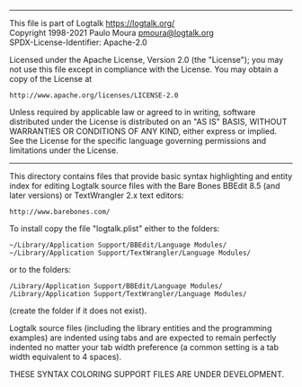 ________________________________________________________________________

This file is part of Logtalk <https://logtalk.org/>  
Copyright 1998-2021 Paulo Moura <pmoura@logtalk.org>  
SPDX-License-Identifier: Apache-2.0

Licensed under the Apache License, Version 2.0 (the "License");
you may not use this file except in compliance with the License.
You may obtain a copy of the License at

    http://www.apache.org/licenses/LICENSE-2.0

Unless required by applicable law or agreed to in writing, software
distributed under the License is distributed on an "AS IS" BASIS,
WITHOUT WARRANTIES OR CONDITIONS OF ANY KIND, either express or implied.
See the License for the specific language governing permissions and
limitations under the License.
________________________________________________________________________


This directory contains files that provide basic syntax highlighting 
and entity index for editing Logtalk source files with the Bare Bones
BBEdit 8.5 (and later versions) or TextWrangler 2.x text editors:

	http://www.barebones.com/

To install copy the file "logtalk.plist" either to the folders:

	~/Library/Application Support/BBEdit/Language Modules/
	~/Library/Application Support/TextWrangler/Language Modules/

or to the folders:

	/Library/Application Support/BBEdit/Language Modules/
	/Library/Application Support/TextWrangler/Language Modules/

(create the folder if it does not exist).

Logtalk source files (including the library entities and the programming
examples) are indented using tabs and are expected to remain perfectly 
indented no matter your tab width preference (a common setting is a tab
width equivalent to 4 spaces).


THESE SYNTAX COLORING SUPPORT FILES ARE UNDER DEVELOPMENT.
